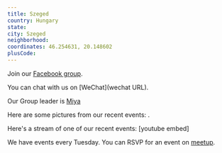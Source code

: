 ```yaml
---
title: Szeged
country: Hungary
state: 
city: Szeged
neighborhood: 
coordinates: 46.254631, 20.148602
plusCode:
---
```

Join our [Facebook group](https://www.facebook.com/groups/free.code.camp.szeged).

You can chat with us on [WeChat](wechat URL).

Our Group leader is [Miya](freecodecamp.org/miya)

Here are some pictures from our recent events:
![]().

Here's a stream of one of our recent events:
[youtube embed]

We have events every Tuesday. You can RSVP for an event on [meetup](meetupurl).
